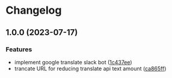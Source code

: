 # Changelog

## 1.0.0 (2023-07-17)


### Features

* implement google translate slack bot ([1c437ee](https://github.com/ichisuke55/translate-bot/commit/1c437ee38ac636b9a2b45abaef2c2d93ea1440b0))
* trancate URL for reducing translate api text amount ([ca865ff](https://github.com/ichisuke55/translate-bot/commit/ca865ffb9289c7f90812d7882e41950ed687d3db))
